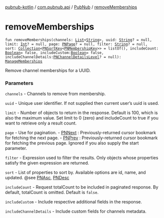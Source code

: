 [pubnub-kotlin](../../index.md) / [com.pubnub.api](../index.md) / [PubNub](index.md) / [removeMemberships](./remove-memberships.md)

# removeMemberships

`fun removeMemberships(channels: `[`List`](https://kotlinlang.org/api/latest/jvm/stdlib/kotlin.collections/-list/index.html)`<`[`String`](https://kotlinlang.org/api/latest/jvm/stdlib/kotlin/-string/index.html)`>, uuid: `[`String`](https://kotlinlang.org/api/latest/jvm/stdlib/kotlin/-string/index.html)`? = null, limit: `[`Int`](https://kotlinlang.org/api/latest/jvm/stdlib/kotlin/-int/index.html)`? = null, page: `[`PNPage`](../../com.pubnub.api.models.consumer.objects/-p-n-page/index.md)`? = null, filter: `[`String`](https://kotlinlang.org/api/latest/jvm/stdlib/kotlin/-string/index.html)`? = null, sort: `[`Collection`](https://kotlinlang.org/api/latest/jvm/stdlib/kotlin.collections/-collection/index.html)`<`[`PNSortKey`](../../com.pubnub.api.models.consumer.objects/-p-n-sort-key/index.md)`<`[`PNMembershipKey`](../../com.pubnub.api.models.consumer.objects/-p-n-membership-key/index.md)`>> = listOf(), includeCount: `[`Boolean`](https://kotlinlang.org/api/latest/jvm/stdlib/kotlin/-boolean/index.html)` = false, includeCustom: `[`Boolean`](https://kotlinlang.org/api/latest/jvm/stdlib/kotlin/-boolean/index.html)` = false, includeChannelDetails: `[`PNChannelDetailsLevel`](../../com.pubnub.api.models.consumer.objects.membership/-p-n-channel-details-level/index.md)`? = null): `[`ManageMemberships`](../../com.pubnub.api.endpoints.objects.membership/-manage-memberships/index.md)

Remove channel memberships for a UUID.

### Parameters

`channels` - Channels to remove from membership.

`uuid` - Unique user identifier. If not supplied then current user’s uuid is used.

`limit` - Number of objects to return in the response.
    Default is 100, which is also the maximum value.
    Set limit to 0 (zero) and includeCount to true if you want to retrieve only a result count.

`page` - Use for pagination.
    - [PNNext](#) : Previously-returned cursor bookmark for fetching the next page.
    - [PNPrev](#) : Previously-returned cursor bookmark for fetching the previous page.
                 Ignored if you also supply the start parameter.

`filter` - Expression used to filter the results. Only objects whose properties satisfy the given
    expression are returned.

`sort` - List of properties to sort by. Available options are id, name, and updated.
    @see [PNAsc](#), [PNDesc](#)

`includeCount` - Request totalCount to be included in paginated response. By default, totalCount is omitted.
    Default is `false`.

`includeCustom` - Include respective additional fields in the response.

`includeChannelDetails` - Include custom fields for channels metadata.